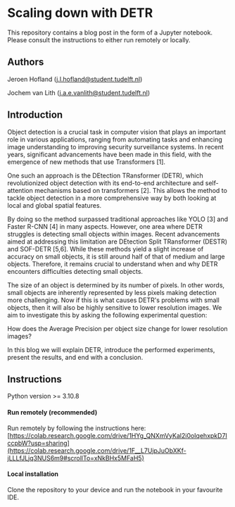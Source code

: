 # Scaling down with DETR

This repository contains a blog post in the form of a Jupyter notebook. Please consult the instructions to either run remotely or locally.

## Authors
Jeroen Hofland (j.l.hofland@student.tudelft.nl)

Jochem van Lith (j.a.e.vanlith@student.tudelft.nl)

## Introduction
Object detection is a crucial task in computer vision that plays an important role in various applications, ranging from automating tasks and enhancing image understanding to improving security surveillance systems. In recent years, significant advancements have been made in this field, with the emergence of new methods that use Transformers [1].

One such an approach is the DEtection TRansformer (DETR), which revolutionized object detection with its end-to-end architecture and self-attention mechanisms based on transformers [2]. This allows the method to tackle object detection in a more comprehensive way by both looking at local and global spatial features.

By doing so the method surpassed traditional approaches like YOLO [3] and Faster R-CNN [4] in many aspects. However, one area where DETR struggles is detecting small objects within images. Recent advancements aimed at addressing this limitation are DEtection Split TRansformer (DESTR) and SOF-DETR [5,6]. While these methods yield a slight increase of accuracy on small objects, it is still around half of that of medium and large objects. Therefore, it remains crucial to understand when and why DETR encounters difficulties detecting small objects.

The size of an object is determined by its number of pixels. In other words, small objects are inherently represented by less pixels making detection more challenging. Now if this is what causes DETR's problems with small objects, then it will also be highly sensitive to lower resolution images. We aim to investigate this by asking the following experimental question:

How does the Average Precision per object size change for lower resolution images?

In this blog we will explain DETR, introduce the performed experiments, present the results, and end with a conclusion.

## Instructions
Python version >= 3.10.8

#### Run remotely (recommended)
Run remotely by following the instructions here: [https://colab.research.google.com/drive/1HYg_QNXmVyKal2i0oIqehxpkD7IccpbW?usp=sharing](https://colab.research.google.com/drive/1F__L7UjpJuObXKf-jLLLfJLjq3NUS6m9#scrollTo=xNkBHx5MFaH5)

#### Local installation
Clone the repository to your device and run the notebook in your favourite IDE.
